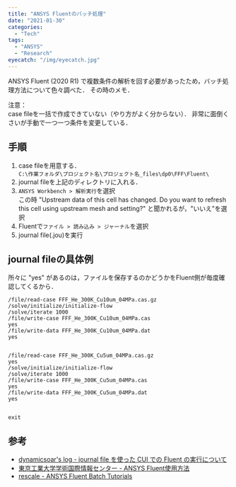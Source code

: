 ```yaml
---
title: "ANSYS Fluentのバッチ処理"
date: "2021-01-30"
categories:
  - "Tech"
tags:
  - "ANSYS"
  - "Research"
eyecatch: "/img/eyecatch.jpg"
---
```


ANSYS Fluent (2020 R1) で複数条件の解析を回す必要があったため，バッチ処理方法について色々調べた．
その時のメモ．    

注意：  
case fileを一括で作成できていない（やり方がよく分からない）．
非常に面倒くさいが手動で一つ一つ条件を変更している．

## 手順
1. case fileを用意する．  
   `C:\作業フォルダ\プロジェクト名\プロジェクト名_files\dp0\FFF\Fluent\` 
1. journal fileを上記のディレクトリに入れる．
1. `ANSYS Workbench > 解析実行`を選択  
   この時 "Upstream data of this cell has changed. Do you want to refresh this cell using upstream mesh and setting?" と聞かれるが，"いいえ"を選択
1. Fluentで`ファイル > 読み込み > ジャーナル`を選択
1. journal file(.jou)を実行

## journal fileの具体例
所々に "yes" があるのは，ファイルを保存するのかどうかをFluent側が毎度確認してくるから．
```journal: example.jou
/file/read-case FFF_He_300K_Cu10um_04MPa.cas.gz
/solve/initialize/initialize-flow
/solve/iterate 1000
/file/write-case FFF_He_300K_Cu10um_04MPa.cas
yes
/file/write-data FFF_He_300K_Cu10um_04MPa.dat
yes


/file/read-case FFF_He_300K_Cu5um_04MPa.cas.gz
yes
/solve/initialize/initialize-flow
/solve/iterate 1000
/file/write-case FFF_He_300K_Cu5um_04MPa.cas
yes
/file/write-data FFF_He_300K_Cu5um_04MPa.dat
yes


exit
```

## 参考
- [dynamicsoar's log - journal file を使った CUI での Fluent の実行について](https://dynamicsoar.hatenablog.com/entry/2017/05/23/121205)
- [東京工業大学学術国際情報センター - ANSYS Fluent使用方法](https://helpdesk.t3.gsic.titech.ac.jp/manuals/ansys/fluent/)
- [rescale - ANSYS Fluent Batch Tutorials](https://docs.rescale.com/articles/ansys-fluent-batch-tutorials/#ansys-fluent-in-batch-mode)